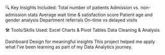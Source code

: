 🔍 Key Insights Included:
Total number of patients
Admission vs. non-admission stats
Average wait time & satisfaction score
Patient age and gender analysis
Department referrals
On-time vs delayed visits

🛠️ Tools/Skills Used:
Excel Charts & Pivot Tables
Data Cleaning & Analysis

Dashboard Design for meaningful insights
This project helped me apply what I’ve been learning as part of my Data Analytics journey.
